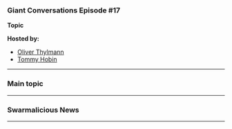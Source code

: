 ### Giant Conversations Episode #17

**Topic** 



**Hosted by:** 

* [Oliver Thylmann](https://twitter.com/othylmann)
* [Tommy Hobin](https://twitter.com/tommyhobin)


------------------------------------------------------------------------------------------------------------------------------
### Main topic




------------------------------------------------------------------------------------------------------------------------------

### Swarmalicious News 


------------------------------------------------------------------------------------------------------------------------------
